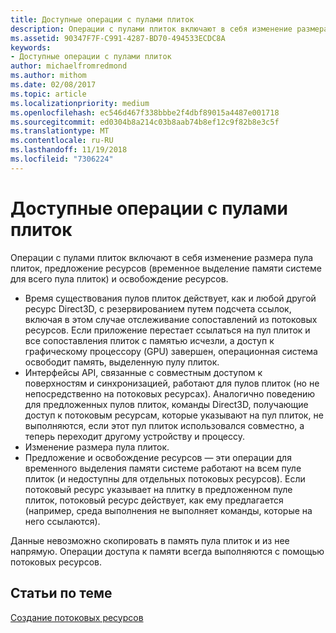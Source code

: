 ```yaml
---
title: Доступные операции с пулами плиток
description: Операции с пулами плиток включают в себя изменение размера пула плиток, предложение ресурсов (временное выделение памяти системе для всего пула плиток) и освобождение ресурсов.
ms.assetid: 90347F7F-C991-4287-BD70-494533ECDC8A
keywords:
- Доступные операции с пулами плиток
author: michaelfromredmond
ms.author: mithom
ms.date: 02/08/2017
ms.topic: article
ms.localizationpriority: medium
ms.openlocfilehash: ec546d467f338bbbe2f4dbf89015a4487e001718
ms.sourcegitcommit: ed0304b8a214c03b8aab74b8ef12c9f82b8e3c5f
ms.translationtype: MT
ms.contentlocale: ru-RU
ms.lasthandoff: 11/19/2018
ms.locfileid: "7306224"
---
```

# <a name="operations-available-on-tile-pools"></a>Доступные операции с пулами плиток


Операции с пулами плиток включают в себя изменение размера пула плиток, предложение ресурсов (временное выделение памяти системе для всего пула плиток) и освобождение ресурсов.

-   Время существования пулов плиток действует, как и любой другой ресурс Direct3D, с резервированием путем подсчета ссылок, включая в этом случае отслеживание сопоставлений из потоковых ресурсов. Если приложение перестает ссылаться на пул плиток и все сопоставления плиток с памятью исчезли, а доступ к графическому процессору (GPU) завершен, операционная система освободит память, выделенную пулу плиток.
-   Интерфейсы API, связанные с совместным доступом к поверхностям и синхронизацией, работают для пулов плиток (но не непосредственно на потоковых ресурсах). Аналогично поведению для предложенных пулов плиток, команды Direct3D, получающие доступ к потоковым ресурсам, которые указывают на пул плиток, не выполняются, если этот пул плиток использовался совместно, а теперь переходит другому устройству и процессу.
-   Изменение размера пула плиток.
-   Предложение и освобождение ресурсов — эти операции для временного выделения памяти системе работают на всем пуле плиток (и недоступны для отдельных потоковых ресурсов). Если потоковый ресурс указывает на плитку в предложенном пуле плиток, потоковый ресурс действует, как ему предлагается (например, среда выполнения не выполняет команды, которые на него ссылаются).

Данные невозможно скопировать в память пула плиток и из нее напрямую. Операции доступа к памяти всегда выполняются с помощью потоковых ресурсов.

## <a name="span-idrelated-topicsspanrelated-topics"></a><span id="related-topics"></span>Статьи по теме


[Создание потоковых ресурсов](creating-streaming-resources.md)

 

 




